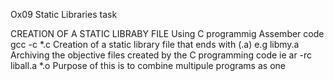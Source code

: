 Ox09 Static Libraries task

CREATION OF A STATIC LIBRABY FILE
Using C programmig Assember code gcc -c *.c
Creation of a static library file that ends with (.a) e.g libmy.a
Archiving the objective files created by the C programming code ie ar -rc liball.a *.o
Purpose of this is to combine multipule programs as one
